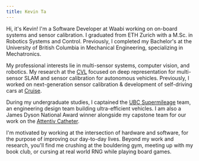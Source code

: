 ```yaml
---
title: Kevin Ta
---
```


Hi, it's Kevin! I'm a Software Developer at Waabi working on on-board systems and sensor calibration. I graduated from ETH Zurich with a M.Sc. in Robotics Systems and Control. Previously, I completed my Bachelor's at the University of British Columbia in Mechanical Engineering,  specializing in Mechatronics. 

My professional interests lie in multi-sensor systems, computer vision, and robotics. My research at the [CVL](https://vision.ee.ethz.ch/) focused on deep representation for multi-sensor SLAM and sensor calibration for autonomous vehicles. Previously, I worked on next-generation sensor calibration & development of self-driving cars at [Cruise](https://getcruise.com). 

During my undergraduate studies, I captained the [UBC Supermileage](https://supermileage.ca) team, an engineering design team building ultra-efficient vehicles. I am also a James Dyson National Award winner alongside my capstone team for our work on the [Attentiv Catheter](https://www.attentivmedical.com/).

I'm motivated by working at the intersection of hardware and software, for the purpose of improving our day-to-day lives. Beyond my work and research, you'll find me crushing at the bouldering gym, meeting up with my book club, or cursing at real world RNG while playing board games.